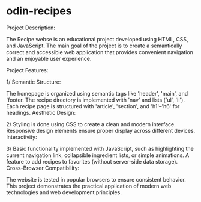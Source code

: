 # odin-recipes

Project Description:

The Recipe webse is an educational project developed using HTML, CSS, and JavaScript. The main goal of the project is to create a semantically correct and accessible web application that provides convenient navigation and an enjoyable user experience.

Project Features:

1/ Semantic Structure:

The homepage is organized using semantic tags like 'header', 'main', and 'footer.
The recipe directory is implemented with 'nav' and lists ('ul', 'li').
Each recipe page is structured with 'article', 'section', and 'h1'–'h6' for headings.
Aesthetic Design:

2/ Styling is done using CSS to create a clean and modern interface.
Responsive design elements ensure proper display across different devices.
Interactivity:

3/ Basic functionality implemented with JavaScript, such as highlighting the current navigation link, collapsible ingredient lists, or simple animations.
A feature to add recipes to favorites (without server-side data storage).
Cross-Browser Compatibility:

The website is tested in popular browsers to ensure consistent behavior.
This project demonstrates the practical application of modern web technologies and web development principles.
